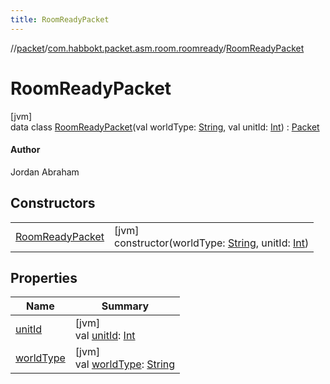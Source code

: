 ```yaml
---
title: RoomReadyPacket
---
```

//[packet](../../../index.html)/[com.habbokt.packet.asm.room.roomready](../index.html)/[RoomReadyPacket](index.html)



# RoomReadyPacket



[jvm]\
data class [RoomReadyPacket](index.html)(val worldType: [String](https://kotlinlang.org/api/latest/jvm/stdlib/kotlin/-string/index.html), val unitId: [Int](https://kotlinlang.org/api/latest/jvm/stdlib/kotlin/-int/index.html)) : [Packet](../../../../api/api/com.habbokt.api.packet/-packet/index.html)

#### Author



Jordan Abraham



## Constructors


| | |
|---|---|
| [RoomReadyPacket](-room-ready-packet.html) | [jvm]<br>constructor(worldType: [String](https://kotlinlang.org/api/latest/jvm/stdlib/kotlin/-string/index.html), unitId: [Int](https://kotlinlang.org/api/latest/jvm/stdlib/kotlin/-int/index.html)) |


## Properties


| Name | Summary |
|---|---|
| [unitId](unit-id.html) | [jvm]<br>val [unitId](unit-id.html): [Int](https://kotlinlang.org/api/latest/jvm/stdlib/kotlin/-int/index.html) |
| [worldType](world-type.html) | [jvm]<br>val [worldType](world-type.html): [String](https://kotlinlang.org/api/latest/jvm/stdlib/kotlin/-string/index.html) |

